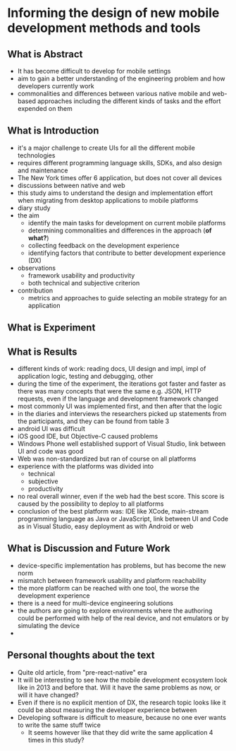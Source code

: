 # Informing the design of new mobile development methods and tools

## What is Abstract

- It has become difficult to develop for mobile settings
- aim to gain a better understanding of the engineering problem and how developers currently work
- commonalities and differences between various native mobile and web-based approaches including the different kinds of tasks and the effort expended on them

## What is Introduction

- it's a major challenge to create UIs for all the different mobile technologies
- requires different programming language skills, SDKs, and also design and maintenance
- The New York times offer 6 application, but does not cover all devices
- discussions between native and web
- this study aims to understand the design and implementation effort when migrating from desktop applications to mobile platforms
- diary study
- the aim
  - identify the main tasks for development on current mobile platforms
  - determining commonalities and differences in the approach (**of what?**)
  - collecting feedback on the development experience
  - identifying factors that contribute to better development experience (DX) 
- observations
  - framework usability and productivity
  - both technical and subjective criterion
- contribution
  - metrics and approaches to guide selecting an mobile strategy for an application

## What is Experiment

## What is Results

- different kinds of work: reading docs, UI design and impl, impl of application logic, testing and debugging, other
- during the time of the experiment, the iterations got faster and faster as there was many concepts that were the same e.g. JSON, HTTP requests, even if the language and development framework changed
- most commonly UI was implemented first, and then after that the logic
- in the diaries and interviews the researchers picked up statements from the participants, and they can be found from table 3
- android UI was difficult
- iOS good IDE, but Objective-C caused problems
- Windows Phone well established support of Visual Studio, link between UI and code was good
- Web was non-standardized but ran of course on all platforms
- experience with the platforms was divided into
  - technical
  - subjective
  - productivity 
- no real overall winner, even if the web had the best score. This score is caused by the possibility to deploy to all platforms
- conclusion of the best platform was: IDE like XCode, main-stream programming language as Java or JavaScript, link between UI and Code as in Visual Studio, easy deployment as with Android or web

## What is Discussion and Future Work

- device-specific implementation has problems, but has become the new norm
- mismatch between framework usability and platform reachability
- the more platform can be reached with one tool, the worse the development experience
- there is a need for multi-device engineering solutions
- the authors are going to explore environments where the authoring could be performed with help of the real device, and not emulators or by simulating the device 
- 

## Personal thoughts about the text

- Quite old article, from "pre-react-native" era 
- It will be interesting to see how the mobile development ecosystem look like in 2013 and before that. Will it have the same problems as now, or will it have changed? 
- Even if there is no explicit mention of DX, the research topic looks like it could be about measuring the developer experience between 
- Developing software is difficult to measure, because no one ever wants to write the same stuff twice
  - It seems however like that they did write the same application 4 times in this study?